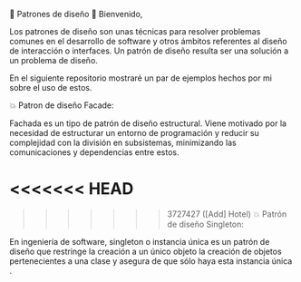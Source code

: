 💫 Patrones de diseño 👋 Bienvenido,

Los patrones de diseño son unas técnicas para resolver problemas comunes en el desarrollo de software y otros ámbitos referentes al diseño de interacción o interfaces. Un patrón de diseño resulta ser una solución a un problema de diseño.

En el siguiente repositorio mostraré un par de ejemplos hechos por mi sobre el uso de estos.

💥 Patron de diseño Facade:

Fachada es un tipo de patrón de diseño estructural. Viene motivado por la necesidad de estructurar un entorno de programación y reducir su complejidad con la división en subsistemas, minimizando las comunicaciones y dependencias entre estos.

<<<<<<< HEAD
=======

>>>>>>> 3727427 ([Add] Hotel)
💥 Patrón de diseño Singleton:

En ingeniería de software, singleton o instancia única es un patrón de diseño que restringe la creación a un único objeto la creación de objetos pertenecientes a una clase y asegura de que sólo haya esta instancia única .
